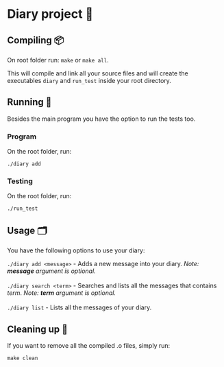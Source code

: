 # Diary project :book:

## Compiling :package:

On root folder run: `make` or `make all`.

This will compile and link all your source files and will create the executables `diary` and `run_test` inside your root directory.

## Running :runner:

Besides the main program you have the option to run the tests too.

### Program

On the root folder, run:

```shell
./diary add
```

### Testing

On the root folder, run:

```shell
./run_test
```

## Usage 🗂️

You have the following options to use your diary:

`./diary add <message>` - Adds a new message into your diary. _Note: **message** argument is optional._<br><br>
`./diary search <term>` - Searches and lists all the messages that contains _term_. _Note: **term** argument is optional._<br><br>
`./diary list` - Lists all the messages of your diary.

## Cleaning up 🧽

If you want to remove all the compiled .o files, simply run:

```shell
make clean
```
